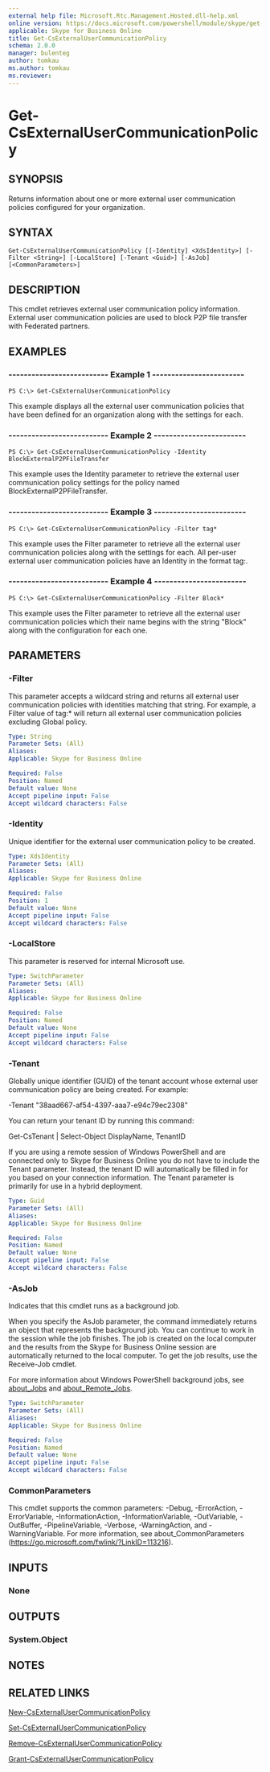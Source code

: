 ```yaml
---
external help file: Microsoft.Rtc.Management.Hosted.dll-help.xml
online version: https://docs.microsoft.com/powershell/module/skype/get-csexternalusercommunicationpolicy
applicable: Skype for Business Online
title: Get-CsExternalUserCommunicationPolicy
schema: 2.0.0
manager: bulenteg
author: tomkau
ms.author: tomkau
ms.reviewer:
---
```


# Get-CsExternalUserCommunicationPolicy

## SYNOPSIS

Returns information about one or more external user communication policies configured for your organization. 

## SYNTAX

```
Get-CsExternalUserCommunicationPolicy [[-Identity] <XdsIdentity>] [-Filter <String>] [-LocalStore] [-Tenant <Guid>] [-AsJob] [<CommonParameters>]
```

## DESCRIPTION
This cmdlet retrieves external user communication policy information. External user communication policies are used to block P2P file transfer with Federated partners.

## EXAMPLES

### -------------------------- Example 1 ------------------------
```
PS C:\> Get-CsExternalUserCommunicationPolicy
```

This example displays all the external user communication policies that have been defined for an organization along with the settings for each.

### -------------------------- Example 2 ------------------------
```
PS C:\> Get-CsExternalUserCommunicationPolicy -Identity BlockExternalP2PFileTransfer
```

This example uses the Identity parameter to retrieve the external user communication policy settings for the policy named BlockExternalP2PFileTransfer.

### -------------------------- Example 3 ------------------------
```
PS C:\> Get-CsExternalUserCommunicationPolicy -Filter tag*
```

This example uses the Filter parameter to retrieve all the external user communication policies along with the settings for each. All per-user external user communication policies have an Identity in the format tag:<ExternalUserCommunicationPolicy>.
 
### -------------------------- Example 4 ------------------------
```
PS C:\> Get-CsExternalUserCommunicationPolicy -Filter Block*
```

This example uses the Filter parameter to retrieve all the external user communication policies which their name begins with the string "Block" along with the configuration for each one.

## PARAMETERS

### -Filter
This parameter accepts a wildcard string and returns all external user communication policies with identities matching that string. For example, a Filter value of tag:* will return all external user communication policies excluding Global policy.

```yaml
Type: String
Parameter Sets: (All)
Aliases: 
Applicable: Skype for Business Online

Required: False
Position: Named
Default value: None
Accept pipeline input: False
Accept wildcard characters: False
```

### -Identity
Unique identifier for the external user communication policy to be created.

```yaml
Type: XdsIdentity
Parameter Sets: (All)
Aliases: 
Applicable: Skype for Business Online

Required: False
Position: 1
Default value: None
Accept pipeline input: False
Accept wildcard characters: False
```
### -LocalStore
This parameter is reserved for internal Microsoft use.

```yaml
Type: SwitchParameter
Parameter Sets: (All)
Aliases: 
Applicable: Skype for Business Online

Required: False
Position: Named
Default value: None
Accept pipeline input: False
Accept wildcard characters: False
```

### -Tenant
Globally unique identifier (GUID) of the tenant account whose external user communication policy are being created. For example:

-Tenant "38aad667-af54-4397-aaa7-e94c79ec2308"

You can return your tenant ID by running this command:

Get-CsTenant | Select-Object DisplayName, TenantID

If you are using a remote session of Windows PowerShell and are connected only to Skype for Business Online you do not have to include the Tenant parameter. Instead, the tenant ID will automatically be filled in for you based on your connection information. The Tenant parameter is primarily for use in a hybrid deployment.

```yaml
Type: Guid
Parameter Sets: (All)
Aliases: 
Applicable: Skype for Business Online

Required: False
Position: Named
Default value: None
Accept pipeline input: False
Accept wildcard characters: False
```

### -AsJob
Indicates that this cmdlet runs as a background job.

When you specify the AsJob parameter, the command immediately returns an object that represents the background job. You can continue to work in the session while the job finishes. The job is created on the local computer and the results from the Skype for Business Online session are automatically returned to the local computer. To get the job results, use the Receive-Job cmdlet.

For more information about Windows PowerShell background jobs, see [about_Jobs](https://docs.microsoft.com/powershell/module/microsoft.powershell.core/about/about_jobs?view=powershell-6) and [about_Remote_Jobs](https://docs.microsoft.com/powershell/module/microsoft.powershell.core/about/about_remote_jobs?view=powershell-6).

```yaml
Type: SwitchParameter
Parameter Sets: (All)
Aliases: 
Applicable: Skype for Business Online

Required: False
Position: Named
Default value: None
Accept pipeline input: False
Accept wildcard characters: False
```

### CommonParameters
This cmdlet supports the common parameters: -Debug, -ErrorAction, -ErrorVariable, -InformationAction, -InformationVariable, -OutVariable, -OutBuffer, -PipelineVariable, -Verbose, -WarningAction, and -WarningVariable. For more information, see about_CommonParameters (https://go.microsoft.com/fwlink/?LinkID=113216).

## INPUTS

### None

## OUTPUTS

### System.Object

## NOTES

## RELATED LINKS
[New-CsExternalUserCommunicationPolicy](https://docs.microsoft.com/powershell/module/skype/new-csexternalusercommunicationpolicy?view=skype-ps)

[Set-CsExternalUserCommunicationPolicy](https://docs.microsoft.com/powershell/module/skype/set-csexternalusercommunicationpolicy?view=skype-ps)

[Remove-CsExternalUserCommunicationPolicy](https://docs.microsoft.com/powershell/module/skype/remove-csexternalusercommunicationpolicy?view=skype-ps)

[Grant-CsExternalUserCommunicationPolicy](https://docs.microsoft.com/powershell/module/skype/grant-csexternalusercommunicationpolicy?view=skype-ps)
